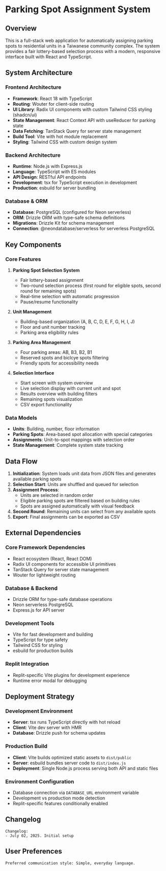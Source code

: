 # Parking Spot Assignment System

## Overview

This is a full-stack web application for automatically assigning parking spots to residential units in a Taiwanese community complex. The system provides a fair lottery-based selection process with a modern, responsive interface built with React and TypeScript.

## System Architecture

### Frontend Architecture
- **Framework**: React 18 with TypeScript
- **Routing**: Wouter for client-side routing
- **UI Library**: Radix UI components with custom Tailwind CSS styling (shadcn/ui)
- **State Management**: React Context API with useReducer for parking state
- **Data Fetching**: TanStack Query for server state management
- **Build Tool**: Vite with hot module replacement
- **Styling**: Tailwind CSS with custom design system

### Backend Architecture
- **Runtime**: Node.js with Express.js
- **Language**: TypeScript with ES modules
- **API Design**: RESTful API endpoints
- **Development**: tsx for TypeScript execution in development
- **Production**: esbuild for server bundling

### Database & ORM
- **Database**: PostgreSQL (configured for Neon serverless)
- **ORM**: Drizzle ORM with type-safe schema definitions
- **Migrations**: Drizzle Kit for schema management
- **Connection**: @neondatabase/serverless for serverless PostgreSQL

## Key Components

### Core Features
1. **Parking Spot Selection System**
   - Fair lottery-based assignment
   - Two-round selection process (first round for eligible spots, second round for remaining spots)
   - Real-time selection with automatic progression
   - Pause/resume functionality

2. **Unit Management**
   - Building-based organization (A, B, C, D, E, F, G, H, I, J)
   - Floor and unit number tracking
   - Parking area eligibility rules

3. **Parking Area Management**
   - Four parking areas: AB, B3, B2, B1
   - Reserved spots and biclcye spots filtering
   - Friendly spots for accessibility needs

4. **Selection Interface**
   - Start screen with system overview
   - Live selection display with current unit and spot
   - Results overview with building filters
   - Remaining spots visualization
   - CSV export functionality

### Data Models
- **Units**: Building, number, floor information
- **Parking Spots**: Area-based spot allocation with special categories
- **Assignments**: Unit-to-spot mappings with selection order
- **State Management**: Complete system state tracking

## Data Flow

1. **Initialization**: System loads unit data from JSON files and generates available parking spots
2. **Selection Start**: Units are shuffled and queued for selection
3. **Assignment Process**: 
   - Units are selected in random order
   - Eligible parking spots are filtered based on building rules
   - Spots are assigned automatically with visual feedback
4. **Second Round**: Remaining units can select from any available spots
5. **Export**: Final assignments can be exported as CSV

## External Dependencies

### Core Framework Dependencies
- React ecosystem (React, React DOM)
- Radix UI components for accessible UI primitives
- TanStack Query for server state management
- Wouter for lightweight routing

### Database & Backend
- Drizzle ORM for type-safe database operations
- Neon serverless PostgreSQL
- Express.js for API server

### Development Tools
- Vite for fast development and building
- TypeScript for type safety
- Tailwind CSS for styling
- esbuild for production builds

### Replit Integration
- Replit-specific Vite plugins for development experience
- Runtime error modal for debugging

## Deployment Strategy

### Development Environment
- **Server**: tsx runs TypeScript directly with hot reload
- **Client**: Vite dev server with HMR
- **Database**: Drizzle push for schema updates

### Production Build
- **Client**: Vite builds optimized static assets to `dist/public`
- **Server**: esbuild bundles server code to `dist/index.js`
- **Deployment**: Single Node.js process serving both API and static files

### Environment Configuration
- Database connection via `DATABASE_URL` environment variable
- Development vs production mode detection
- Replit-specific features conditionally enabled

## Changelog

```
Changelog:
- July 02, 2025. Initial setup
```

## User Preferences

```
Preferred communication style: Simple, everyday language.
```